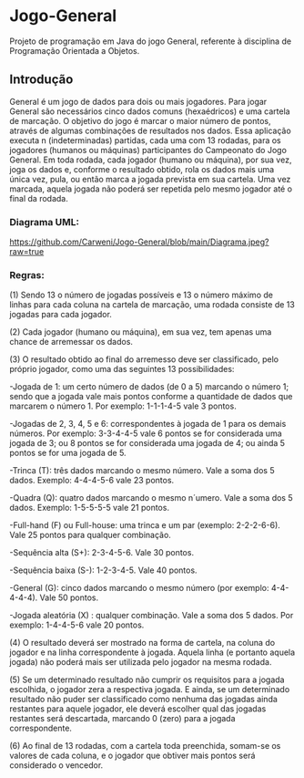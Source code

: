 # Jogo-General
Projeto de programação em Java do jogo General, referente à disciplina de Programação Orientada a Objetos.

## Introdução

General é um jogo de dados para dois ou mais jogadores. Para jogar General são necessários cinco dados comuns (hexaédricos) e uma cartela de marcação. O objetivo do jogo é marcar o maior número de pontos, através de algumas combinações de resultados nos dados.
Essa aplicação executa n (indeterminadas) partidas, cada uma com 13 rodadas, para os jogadores (humanos ou máquinas) participantes do Campeonato do Jogo General. Em toda rodada, cada jogador (humano ou máquina), por sua vez, joga os dados e, conforme o resultado obtido, rola os dados mais uma única vez, pula, ou então marca a jogada prevista em sua cartela. Uma vez marcada, aquela jogada não poderá ser repetida pelo mesmo jogador até o final da rodada.

### Diagrama UML:

https://github.com/Carweni/Jogo-General/blob/main/Diagrama.jpeg?raw=true

### Regras:

(1) Sendo 13 o número de jogadas possíveis e 13 o número máximo de linhas para cada coluna na cartela de marcação, uma rodada consiste de 13 jogadas para cada jogador.

(2) Cada jogador (humano ou máquina), em sua vez, tem apenas uma chance de arremessar os dados.

(3) O resultado obtido ao final do arremesso deve ser classificado, pelo próprio jogador, como uma das seguintes 13 possibilidades:

-Jogada de 1: um certo número de dados (de 0 a 5) marcando o número 1; sendo que a jogada vale mais pontos conforme a quantidade de dados que marcarem o número 1. Por exemplo: 1-1-1-4-5 vale 3 pontos.

-Jogadas de 2, 3, 4, 5 e 6: correspondentes à jogada de 1 para os demais números. Por exemplo: 3-3-4-4-5 vale 6 pontos se for considerada uma jogada de 3; ou 8 pontos se for considerada uma jogada de 4; ou ainda 5 pontos se for uma jogada de 5.

-Trinca (T): três dados marcando o mesmo número. Vale a soma dos 5 dados. Exemplo: 4-4-4-5-6 vale 23 pontos.

-Quadra (Q): quatro dados marcando o mesmo n´umero. Vale a soma dos 5 dados. Exemplo: 1-5-5-5-5 vale 21 pontos.

-Full-hand (F) ou Full-house: uma trinca e um par (exemplo: 2-2-2-6-6). Vale 25 pontos para qualquer combinação.

-Sequência alta (S+): 2-3-4-5-6. Vale 30 pontos.

-Sequência baixa (S-): 1-2-3-4-5. Vale 40 pontos.

-General (G): cinco dados marcando o mesmo número (por exemplo: 4-4-4-4-4). Vale 50 pontos.

-Jogada aleatória (X) : qualquer combinação. Vale a soma dos 5 dados. Por exemplo: 1-4-4-5-6 vale 20 pontos.

(4) O resultado deverá ser mostrado na forma de cartela, na coluna do jogador e na linha correspondente à jogada. Aquela linha (e portanto aquela jogada) não poderá mais ser utilizada pelo jogador na mesma rodada.

(5) Se um determinado resultado não cumprir os requisitos para a jogada escolhida, o jogador zera a respectiva jogada. E ainda, se um determinado resultado não puder ser classificado como nenhuma das jogadas ainda restantes para aquele jogador, ele deverá escolher qual das jogadas restantes será descartada, marcando 0 (zero) para a jogada correspondente.

(6) Ao final de 13 rodadas, com a cartela toda preenchida, somam-se os valores de cada coluna, e o jogador que obtiver mais pontos será considerado o vencedor.
